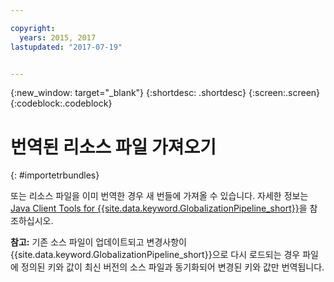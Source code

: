 ```yaml
---

copyright:
  years: 2015, 2017
lastupdated: "2017-07-19"


---
```


{:new_window: target="_blank"}
{:shortdesc: .shortdesc}
{:screen:.screen}
{:codeblock:.codeblock}

# 번역된 리소스 파일 가져오기
{: #importetrbundles}

또는 리소스 파일을 이미 번역한 경우 새 번들에 가져올 수 있습니다. 자세한 정보는 [Java Client Tools for {{site.data.keyword.GlobalizationPipeline_short}}](https://github.com/IBM-Bluemix/gp-java-tools)을 참조하십시오.

**참고:** 기존 소스 파일이 업데이트되고 변경사항이 {{site.data.keyword.GlobalizationPipeline_short}}으로 다시 로드되는 경우 파일에 정의된 키와 값이 최신 버전의 소스 파일과 동기화되어 변경된 키와 값만 번역됩니다.
